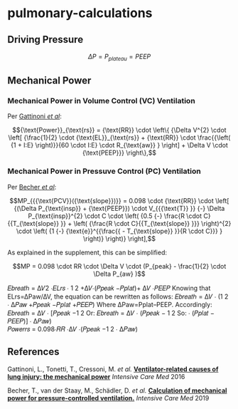 # pulmonary-calculations

## Driving Pressure

```math
\Delta P = P_{plateau} = PEEP
```


## Mechanical Power


### Mechanical Power in Volume Control (VC) Ventilation

Per [Gattinoni _et al_](https://doi.org/10.1007/s00134-016-4505-2):
```math
{\text{Power}}_{\text{rs}} = {\text{RR}} \cdot \left\{ {\Delta V^{2} \cdot \left[ {\frac{1}{2} \cdot {\text{EL}}_{\text{rs}} + {\text{RR}} \cdot \frac{{\left( {1 + I:E} \right)}}{60 \cdot I:E} \cdot R_{\text{aw}} } \right] + \Delta V \cdot {\text{PEEP}}} \right\},
```


### Mechanical Power in Pressuve Control (PC) Ventilation

Per [Becher _et al_](https://doi.org/10.1007/s00134-019-05636-8):
```math
MP_{{{\text{PCV}}({\text{slope}})}} = 0.098 \cdot {\text{RR}} \cdot \left[ {(\Delta P_{\text{insp}} + {\text{PEEP}}) \cdot V_{{{\text{T}} }} {-} \Delta P_{\text{insp}}^{2} \cdot C \cdot \left( {0.5 {-} \frac{R \cdot C}{{T_{\text{slope}} }} + \left( {\frac{R \cdot C}{{T_{\text{slope}} }}} \right)^{2} \cdot \left( {1 {-} {\text{e}}^{{\frac{{ - T_{\text{slope}} }}{R \cdot C}}} } \right)} \right)} \right],
```

As explained in the supplement, this can be simplified:
```math
MP = 0.098 \cdot RR \cdot \Delta V \cdot (P_{peak} - \frac{1}{2} \cdot \Delta P_{aw} )
```

𝐸𝑏𝑟𝑒𝑎𝑡ℎ = ∆𝑉2 ∙𝐸𝐿𝑟𝑠 ∙ 1 2 +∆𝑉∙(𝑃𝑝𝑒𝑎𝑘 −𝑃𝑝𝑙𝑎𝑡)+ ∆𝑉 ∙𝑃𝐸𝐸𝑃
Knowing that ELrs=∆Paw/∆V, the equation can be rewritten as follows: 𝐸𝑏𝑟𝑒𝑎𝑡ℎ = ∆𝑉 ∙ (1 2 ∙ ∆𝑃𝑎𝑤 +𝑃𝑝𝑒𝑎𝑘 −𝑃𝑝𝑙𝑎𝑡 +𝑃𝐸𝐸𝑃)
Where ∆Paw=Pplat–PEEP. 
Accordingly: 𝐸𝑏𝑟𝑒𝑎𝑡ℎ = ∆𝑉 ∙ [𝑃𝑝𝑒𝑎𝑘 −1 2 Or: 𝐸𝑏𝑟𝑒𝑎𝑡ℎ = ∆𝑉 ∙ (𝑃𝑝𝑒𝑎𝑘 − 1 2 So: ∙ (𝑃𝑝𝑙𝑎𝑡 − 𝑃𝐸𝐸𝑃)]     ∙ ∆𝑃𝑎𝑤)       
𝑃𝑜𝑤𝑒𝑟𝑟𝑠 = 0.098∙𝑅𝑅 ∙∆𝑉 ∙(𝑃𝑝𝑒𝑎𝑘 −1 2 ∙ ∆𝑃𝑎𝑤)  


## References
Gattinoni, L., Tonetti, T., Cressoni, M. _et al._ **[Ventilator-related causes of lung injury: the mechanical power](https://doi.org/10.1007/s00134-016-4505-2)** _Intensive Care Med_ 2016 

Becher, T., van der Staay, M., Schädler, D. _et al._ **[Calculation of mechanical power for pressure-controlled ventilation.](https://doi.org/10.1007/s00134-019-05636-8)** _Intensive Care Med_ 2019 
